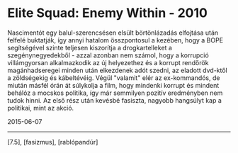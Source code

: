 # Elite Squad: Enemy Within - 2010

Nascimentót egy balul-szerencsésen elsült börtönlázadás elfojtása után felfelé buktatják, így annyi hatalom összpontosul a kezében, hogy a BOPE segítségével szinte teljesen kiszorítja a drogkartelleket a szegénynegyedekből - azzal azonban nem számol, hogy a korrupció villámgyorsan alkalmazkodik az új helyezethez és a korrupt rendőrök magánhadseregei minden után elkezdenek adót szedni, az eladott dvd-ktől a zöldségekig és kábeltévéig. Végül "valamit" elér az ex-kommandós, de miután másfél órán át súlykolja a film, hogy mindenki korrupt és mindent behálóz a mocskos politika, így már semmilyen pozitív eredményben nem tudok hinni. Az első rész után kevésbé fasiszta, nagyobb hangsúlyt kap a politikai, mint az akció.

2015-06-07 

----

[7.5], [fasizmus], [rablópandúr]